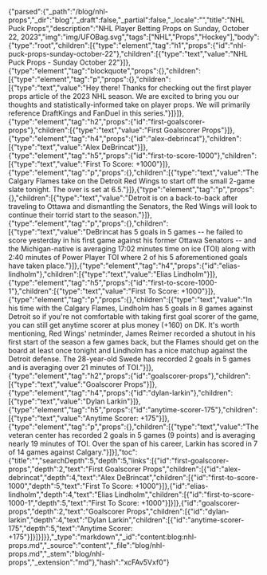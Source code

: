 {"parsed":{"_path":"/blog/nhl-props","_dir":"blog","_draft":false,"_partial":false,"_locale":"","title":"NHL Puck Props","description":"NHL Player Betting Props on Sunday, October 22, 2023","img":"img/UFOBag.svg","tags":["NHL","Props","Hockey"],"body":{"type":"root","children":[{"type":"element","tag":"h1","props":{"id":"nhl-puck-props-sunday-october-22"},"children":[{"type":"text","value":"NHL Puck Props - Sunday October 22"}]},{"type":"element","tag":"blockquote","props":{},"children":[{"type":"element","tag":"p","props":{},"children":[{"type":"text","value":"Hey there! Thanks for checking out the first player props article of the 2023 NHL season. We are excited to bring you our thoughts and statistically-informed take on player props. We will primarily reference DraftKings and FanDuel in this series."}]}]},{"type":"element","tag":"h2","props":{"id":"first-goalscorer-props"},"children":[{"type":"text","value":"First Goalscorer Props"}]},{"type":"element","tag":"h4","props":{"id":"alex-debrincat"},"children":[{"type":"text","value":"Alex DeBrincat"}]},{"type":"element","tag":"h5","props":{"id":"first-to-score-1000"},"children":[{"type":"text","value":"First To Score: +1000"}]},{"type":"element","tag":"p","props":{},"children":[{"type":"text","value":"The Calgary Flames take on the Detroit Red Wings to start off the small 2-game slate tonight. The over is set at 6.5."}]},{"type":"element","tag":"p","props":{},"children":[{"type":"text","value":"Detroit is on a back-to-back after traveling to Ottawa and dismantling the Senators, the Red Wings will look to continue their torrid start to the season."}]},{"type":"element","tag":"p","props":{},"children":[{"type":"text","value":"DeBrincat has 5 goals in 5 games -- he failed to score yesterday in his first game against his former Ottawa Senators -- and the Michigan-native is averaging 17:02 minutes time on ice (TOI) along with 2:40 minutes of Power Player TOI where 2 of his 5 aforementioned goals have taken place."}]},{"type":"element","tag":"h4","props":{"id":"elias-lindholm"},"children":[{"type":"text","value":"Elias Lindholm"}]},{"type":"element","tag":"h5","props":{"id":"first-to-score-1000-1"},"children":[{"type":"text","value":"First To Score: +1000"}]},{"type":"element","tag":"p","props":{},"children":[{"type":"text","value":"In his time with the Calgary Flames, Lindholm has 5 goals in 8 games against Detroit so if you're not comfortable with taking first goal scorer of the game, you can still get anytime scorer at plus money (+160) on DK. It's worth mentioning, Red Wings' netminder, James Reimer recorded a shutout in his first start of the season a few games back, but the Flames should get on the board at least once tonight and Lindholm has a nice matchup against the Detroit defense. The 28-year-old Swede has recorded 2 goals in 5 games and is averaging over 21 minutes of TOI."}]},{"type":"element","tag":"h2","props":{"id":"goalscorer-props"},"children":[{"type":"text","value":"Goalscorer Props"}]},{"type":"element","tag":"h4","props":{"id":"dylan-larkin"},"children":[{"type":"text","value":"Dylan Larkin"}]},{"type":"element","tag":"h5","props":{"id":"anytime-scorer-175"},"children":[{"type":"text","value":"Anytime Scorer: +175"}]},{"type":"element","tag":"p","props":{},"children":[{"type":"text","value":"The veteran center has recorded 2 goals in 5 games (9 points) and is averaging nearly 19 minutes of TOI. Over the span of his career, Larkin has scored in 7 of 14 games against Calgary."}]}],"toc":{"title":"","searchDepth":5,"depth":5,"links":[{"id":"first-goalscorer-props","depth":2,"text":"First Goalscorer Props","children":[{"id":"alex-debrincat","depth":4,"text":"Alex DeBrincat","children":[{"id":"first-to-score-1000","depth":5,"text":"First To Score: +1000"}]},{"id":"elias-lindholm","depth":4,"text":"Elias Lindholm","children":[{"id":"first-to-score-1000-1","depth":5,"text":"First To Score: +1000"}]}]},{"id":"goalscorer-props","depth":2,"text":"Goalscorer Props","children":[{"id":"dylan-larkin","depth":4,"text":"Dylan Larkin","children":[{"id":"anytime-scorer-175","depth":5,"text":"Anytime Scorer: +175"}]}]}]}},"_type":"markdown","_id":"content:blog:nhl-props.md","_source":"content","_file":"blog/nhl-props.md","_stem":"blog/nhl-props","_extension":"md"},"hash":"xcFAv5Vxf0"}